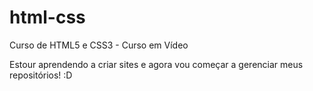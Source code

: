 # html-css
 Curso de HTML5 e CSS3 - Curso em Vídeo

Estour aprendendo a criar sites e agora vou começar a gerenciar meus repositórios! :D